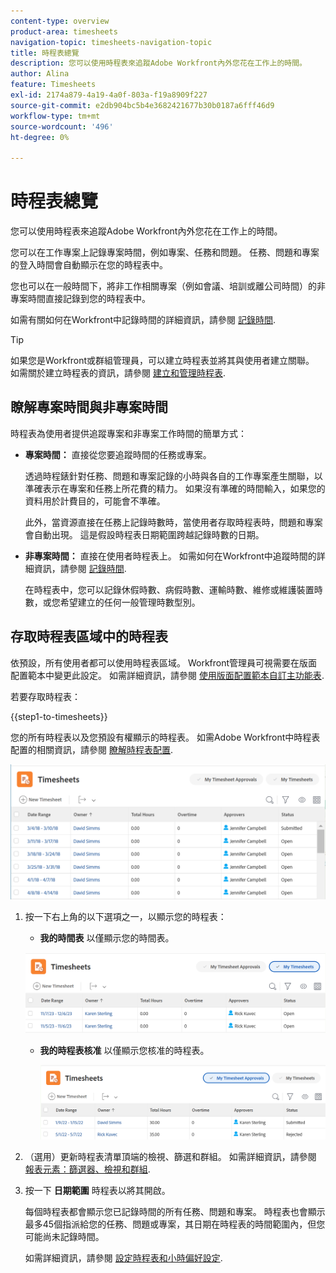 ```yaml
---
content-type: overview
product-area: timesheets
navigation-topic: timesheets-navigation-topic
title: 時程表總覽
description: 您可以使用時程表來追蹤Adobe Workfront內外您花在工作上的時間。
author: Alina
feature: Timesheets
exl-id: 2174a879-4a19-4a0f-803a-f19a8909f227
source-git-commit: e2db904bc5b4e3682421677b30b0187a6fff46d9
workflow-type: tm+mt
source-wordcount: '496'
ht-degree: 0%

---
```


# 時程表總覽

您可以使用時程表來追蹤Adobe Workfront內外您花在工作上的時間。

您可以在工作專案上記錄專案時間，例如專案、任務和問題。 任務、問題和專案的登入時間會自動顯示在您的時程表中。

您也可以在一般時間下，將非工作相關專案（例如會議、培訓或離公司時間）的非專案時間直接記錄到您的時程表中。

如需有關如何在Workfront中記錄時間的詳細資訊，請參閱 [記錄時間](../../timesheets/create-and-manage-timesheets/log-time.md).

>[!TIP]
>
>如果您是Workfront或群組管理員，可以建立時程表並將其與使用者建立關聯。 如需關於建立時程表的資訊，請參閱 [建立和管理時程表](../create-and-manage-timesheets/create-and-manage-timesheets.md).


## 瞭解專案時間與非專案時間

時程表為使用者提供追蹤專案和非專案工作時間的簡單方式：

* **專案時間：** 直接從您要追蹤時間的任務或專案。

  透過時程錶針對任務、問題和專案記錄的小時與各自的工作專案產生關聯，以準確表示在專案和任務上所花費的精力。 如果沒有準確的時間輸入，如果您的資料用於計費目的，可能會不準確。

  此外，當資源直接在任務上記錄時數時，當使用者存取時程表時，問題和專案會自動出現。 這是假設時程表日期範圍跨越記錄時數的日期。

* **非專案時間：** 直接在使用者時程表上。 如需如何在Workfront中追蹤時間的詳細資訊，請參閱   [記錄時間](../../timesheets/create-and-manage-timesheets/log-time.md).

  在時程表中，您可以記錄休假時數、病假時數、運輸時數、維修或維護裝置時數，或您希望建立的任何一般管理時數型別。

## 存取時程表區域中的時程表

依預設，所有使用者都可以使用時程表區域。 Workfront管理員可視需要在版面配置範本中變更此設定。 如需詳細資訊，請參閱 [使用版面配置範本自訂主功能表](/help/quicksilver/administration-and-setup/customize-workfront/use-layout-templates/customize-main-menu.md).

若要存取時程表：

{{step1-to-timesheets}}

您的所有時程表以及您預設有權顯示的時程表。 如需Adobe Workfront中時程表配置的相關資訊，請參閱 [瞭解時程表配置](../../timesheets/timesheets/timesheet-layout.md).

![](assets/all-timesheets-list-nwe-350x68.png)

1. 按一下右上角的以下選項之一，以顯示您的時程表：

   * **我的時間表** 以僅顯示您的時間表。

   ![](assets/my-timesheets-list-various-statuses-nwe-350x60.png)

   * **我的時程表核准** 以僅顯示您核准的時程表。

     ![](assets/timesheets-i-approve-list-with0filters-new-nwe-350x61.png)


1. （選用）更新時程表清單頂端的檢視、篩選和群組。 如需詳細資訊，請參閱 [報表元素：篩選器、檢視和群組](../../reports-and-dashboards/reports/reporting-elements/reporting-elements-overview.md).

1. 按一下 **日期範圍** 時程表以將其開啟。

   每個時程表都會顯示您已記錄時間的所有任務、問題和專案。 時程表也會顯示最多45個指派給您的任務、問題或專案，其日期在時程表的時間範圍內，但您可能尚未記錄時間。

   如需詳細資訊，請參閱 [設定時程表和小時偏好設定](../../administration-and-setup/set-up-workfront/configure-timesheets-schedules/timesheet-and-hour-preferences.md).
